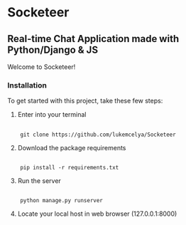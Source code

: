 # Socketeer
## Real-time Chat Application made with Python/Django & JS
Welcome to Socketeer!

### Installation
To get started with this project, take these few steps:
1. Enter into your terminal
##
        git clone https://github.com/lukemcelya/Socketeer
2. Download the package requirements
##
        pip install -r requirements.txt
3. Run the server
##
        python manage.py runserver
4. Locate your local host in web browser (127.0.0.1:8000)
